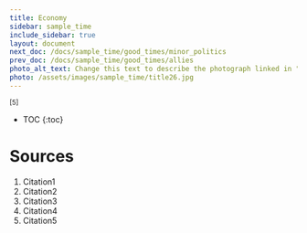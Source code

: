 ```yaml
---
title: Economy
sidebar: sample_time
include_sidebar: true
layout: document
next_doc: /docs/sample_time/good_times/minor_politics
prev_doc: /docs/sample_time/good_times/allies
photo_alt_text: Change this text to describe the photograph linked in "photo".
photo: /assets/images/sample_time/title26.jpg
---
```


<sup>[5]</sup>

* TOC
{:toc}

# Sources

1. Citation1
2. Citation2
3. Citation3
4. Citation4
5. Citation5
